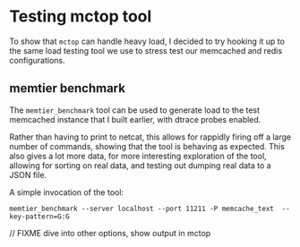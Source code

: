 # Testing mctop tool

To show that `mctop` can handle heavy load, I decided to try hooking it up to
the same load testing tool we use to stress test our memcached and redis
configurations.

## memtier benchmark

The `memtier_benchmark` tool can be used to generate load to the test memcached
instance that I built earlier, with dtrace probes enabled.

Rather than having to print to netcat, this allows for rappidly firing off a
large number of commands, showing that the tool is behaving as expected. This
also gives a lot more data, for more interesting exploration of the tool,
allowing for sorting on real data, and testing out dumping real data to a JSON
file.

A simple invocation of the tool:

```
memtier_benchmark --server localhost --port 11211 -P memcache_text  --key-pattern=G:G
```

// FIXME dive into other options, show output in mctop
